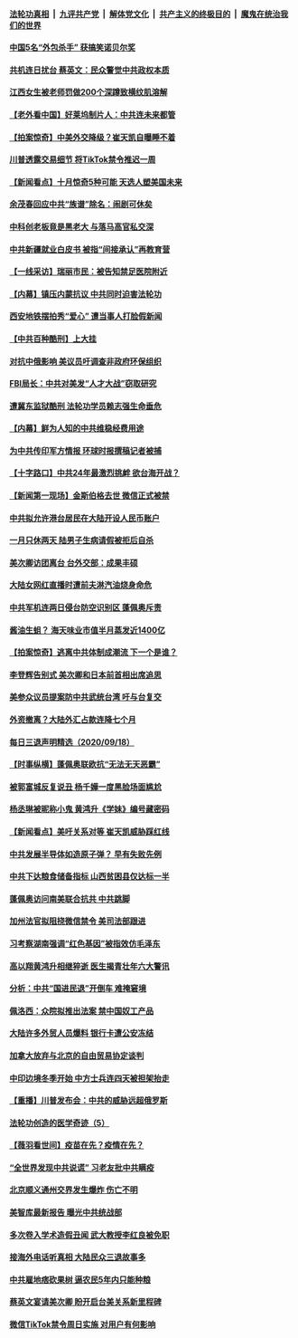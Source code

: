 

####  [法轮功真相](../../../../basic/blob/master/README.md?t=09201502) &nbsp;|&nbsp; [九评共产党](../../../../9ping.md/blob/master/README.md?t=09201502) &nbsp;|&nbsp; [解体党文化](../../../../jtdwh.md/blob/master/README.md?t=09201502)  &nbsp;|&nbsp; [共产主义的终极目的](../../../../gczydzjmd.md/blob/master/README.md?t=09201502) &nbsp;|&nbsp; [魔鬼在统治我们的世界](../../../../mgztzwmdsj.md/blob/master/README.md?t=09201502) 

#### [中国5名“外包杀手” 获搞笑诺贝尔奖](../pages/nsc413/n12416698.md?t=09201502) 

#### [共机连日扰台 蔡英文：民众警觉中共政权本质](../pages/nsc413/n12416724.md?t=09201502) 

#### [江西女生被老师罚做200个深蹲致横纹肌溶解](../pages/nsc413/n12416761.md?t=09201502) 

#### [【老外看中国】好莱坞制片人：中共连未来都管](../pages/nsc413/n12416697.md?t=09201502) 


#### [【拍案惊奇】中美外交降级？崔天凯自曝睡不着](../pages/nsc413/n12416543.md?t=09201502) 

#### [川普透露交易细节 将TikTok禁令推迟一周](../pages/nsc413/n12416598.md?t=09201502) 

#### [【新闻看点】十月惊奇5种可能 天选人塑美国未来](../pages/nsc413/n12416182.md?t=09201502) 

#### [余茂春回应中共“族谱”除名：闹剧可休矣](../pages/nsc413/n12416159.md?t=09201502) 

#### [中科创老板竟是黑老大 与落马高官私交深](../pages/nsc413/n12416195.md?t=09201502) 

#### [中共新疆就业白皮书 被指“间接承认”再教育营](../pages/nsc413/n12416181.md?t=09201502) 

#### [【一线采访】瑞丽市民：被告知禁足医院附近](../pages/nsc413/n12415433.md?t=09201502) 

#### [【内幕】镇压内蒙抗议 中共同时迫害法轮功](../pages/nsc413/n12410472.md?t=09201502) 

#### [西安地铁摆拍秀“爱心” 遭当事人打脸假新闻](../pages/nsc413/n12416029.md?t=09201502) 

#### [【中共百种酷刑】上大挂](../pages/nsc413/n12414971.md?t=09201502) 

#### [对抗中俄影响 美议员吁调查非政府环保组织](../pages/nsc413/n12415863.md?t=09201502) 

#### [FBI局长：中共对美发“人才大战”窃取研究](../pages/nsc413/n12415919.md?t=09201502) 

#### [遭冀东监狱酷刑 法轮功学员赖志强生命垂危](../pages/nsc413/n12415689.md?t=09201502) 

#### [【内幕】鲜为人知的中共维稳经费用途](../pages/nsc413/n12393828.md?t=09201502) 

#### [为中共传印军方情报 环球时报撰稿记者被捕](../pages/nsc413/n12415812.md?t=09201502) 

#### [【十字路口】中共24年最激烈挑衅 欲台海开战？](../pages/nsc413/n12414857.md?t=09201502) 

#### [【新闻第一现场】金斯伯格去世 微信正式被禁](../pages/nsc413/n12415631.md?t=09201502) 

#### [中共拟允许港台居民在大陆开设人民币账户](../pages/nsc413/n12415356.md?t=09201502) 

#### [一月只休两天 陆男子生病请假被拒后自杀](../pages/nsc413/n12415618.md?t=09201502) 

#### [美次卿访团离台 台外交部：成果丰硕](../pages/nsc413/n12415429.md?t=09201502) 

#### [大陆女网红直播时遭前夫淋汽油烧身命危](../pages/nsc413/n12415378.md?t=09201502) 

#### [中共军机连两日侵台防空识别区 蓬佩奥斥责](../pages/nsc413/n12415315.md?t=09201502) 

#### [酱油生蛆？ 海天味业市值半月蒸发近1400亿](../pages/nsc413/n12415009.md?t=09201502) 


#### [【拍案惊奇】逃离中共体制成潮流 下一个是谁？](../pages/nsc413/n12415212.md?t=09201502) 

#### [李登辉告别式 美次卿和日本前首相出席追思](../pages/nsc413/n12414913.md?t=09201502) 

#### [美参众议员提案防中共武统台湾 吁与台复交](../pages/nsc413/n12414873.md?t=09201502) 

#### [外资撤离？大陆外汇占款连降七个月](../pages/nsc413/n12414826.md?t=09201502) 

#### [每日三退声明精选（2020/09/18）](../pages/nsc413/n12414992.md?t=09201502) 

#### [【时事纵横】蓬佩奥联欧抗“无法无天恶霸”](../pages/nsc413/n12414177.md?t=09201502) 

#### [被郭富城反复说丑 杨千嬅一度黑脸场面尴尬](../pages/nsc413/n12414628.md?t=09201502) 

#### [杨丞琳被昵称小鬼 黄鸿升《学妹》编号藏密码](../pages/nsc413/n12414339.md?t=09201502) 

#### [【新闻看点】美吁关系对等 崔天凯威胁踩红线](../pages/nsc413/n12414308.md?t=09201502) 

#### [中共发展半导体如造原子弹？ 早有失败先例](../pages/nsc413/n12414467.md?t=09201502) 

#### [中共下达粮食储备指标 山西贫困县仅达标一半](../pages/nsc413/n12414545.md?t=09201502) 

#### [蓬佩奥访问南美联合抗共 中共跳脚](../pages/nsc413/n12414399.md?t=09201502) 

#### [加州法官拟阻挠微信禁令 美司法部跟进](../pages/nsc413/n12414304.md?t=09201502) 

#### [习考察湖南强调“红色基因”被指效仿毛泽东](../pages/nsc413/n12414366.md?t=09201502) 

#### [高以翔黄鸿升相继猝逝 医生揭青壮年六大警讯](../pages/nsc413/n12414073.md?t=09201502) 

#### [分析：中共“国进民退”开倒车 难掩窘境](../pages/nsc413/n12414132.md?t=09201502) 

#### [佩洛西：众院拟推出法案 禁中国奴工产品](../pages/nsc413/n12414245.md?t=09201502) 

#### [大陆许多外贸人员爆料 银行卡遭公安冻结](../pages/nsc413/n12414216.md?t=09201502) 

#### [加拿大放弃与北京的自由贸易协定谈判](../pages/nsc413/n12414371.md?t=09201502) 

#### [中印边境冬季开始 中方士兵连四天被担架抬走](../pages/nsc413/n12414244.md?t=09201502) 

#### [【重播】川普发布会：中共的威胁远超俄罗斯](../pages/nsc413/n12413959.md?t=09201502) 

#### [法轮功创造的医学奇迹（5）](../pages/nsc413/n12389299.md?t=09201502) 

#### [【薇羽看世间】疫苗在先？疫情在先？](../pages/nsc413/n12413726.md?t=09201502) 

#### [“全世界发现中共说谎” 习老友批中共瞒疫](../pages/nsc413/n12413225.md?t=09201502) 

#### [北京顺义通州交界发生爆炸 伤亡不明](../pages/nsc413/n12414201.md?t=09201502) 

#### [美智库最新报告 曝光中共统战部](../pages/nsc413/n12413837.md?t=09201502) 

#### [多次卷入学术造假丑闻 武大教授李红良被免职](../pages/nsc413/n12414074.md?t=09201502) 

#### [接海外电话听真相 大陆民众三退故事多](../pages/nsc413/n12411243.md?t=09201502) 

#### [中共雇地痞砍果树 逼农民5年内只能种粮](../pages/nsc413/n12413768.md?t=09201502) 

#### [蔡英文宴请美次卿 盼开启台美关系新里程碑](../pages/nsc413/n12413799.md?t=09201502) 

#### [微信TikTok禁令周日实施 对用户有何影响](../pages/nsc413/n12413788.md?t=09201502) 

